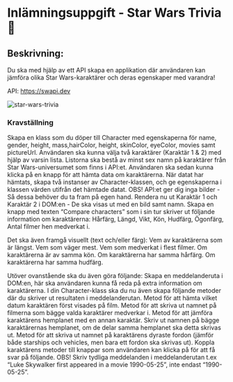 # Inlämningsuppgift  - Star Wars Trivia 👾

## Beskrivning: 
Du ska med hjälp av ett API skapa en applikation där användaren kan jämföra olika Star Wars-karaktärer och deras egenskaper med varandra!

API: https://swapi.dev

![star-wars-trivia](https://github.com/Viktoria-L/Javascript-2-assignment-Star-Wars/assets/113613194/95f03694-70d1-4de8-ab6a-32ef0ef72196)

### Kravställning
Skapa en klass som du döper till Character med egenskaperna för name, gender, height, mass,hairColor, height, skinColor, eyeColor, movies samt pictureUrl.
Användaren ska kunna välja två karaktärer (Karaktär 1 & 2) med hjälp av varsin lista. Listorna ska bestå av minst sex namn på karaktärer från Star Wars-universumet som finns i API:et.
Användaren ska sedan kunna klicka på en knapp för att hämta data om karaktärerna. När datat har hämtats, skapa två instanser av Character-klassen, och ge egenskaperna i klassen värden utifrån det hämtade datat. OBS! API:et ger dig inga bilder - Så dessa behöver du ta fram på egen hand.
Rendera nu ut Karaktär 1 och Karaktär 2 i DOM:en - De ska visas ut med en bild samt namn.
Skapa en knapp med texten “Compare characters” som i sin tur skriver ut följande information om karaktärerna:
Hårfärg, Längd, Vikt, Kön, Hudfärg, Ögonfärg, Antal filmer hen medverkat i.

Det ska även framgå visuellt (text och/eller färg):
Vem av karaktärerna som är längst.
Vem som väger mest.
Vem som medverkat i flest filmer.
Om karaktärerna är av samma kön.
Om karaktärerna har samma hårfärg.
Om karaktärerna har samma hudfärg.

Utöver ovanstående ska du även göra följande:
Skapa en meddelanderuta i DOM:en, här ska användaren kunna få reda på extra information om karaktärerna. 
I din Character-klass ska du nu även skapa följande metoder där du skriver ut resultaten i meddelanderutan.
Metod för att hämta vilket datum karaktären först visades på film.
Metod för att skriva ut namnet på filmerna som bägge valda karaktärer medverkar i.
Metod för att jämföra karaktärens hemplanet med en annan karaktär. Skriv ut namnen på bägge karaktärernas hemplanet, om de delar samma hemplanet ska detta skrivas ut.
Metod för att skriva ut namnet på karaktärens dyraste fordon (jämför både starships och vehicles, men bara ett fordon ska skrivas ut).
Koppla karaktärens metoder till knappar som användaren kan klicka på för att få svar på följande. OBS! Skriv tydliga meddelanden i meddelanderutan t.ex “Luke Skywalker first appeared in a movie 1990-05-25”, inte endast “1990-05-25”.
